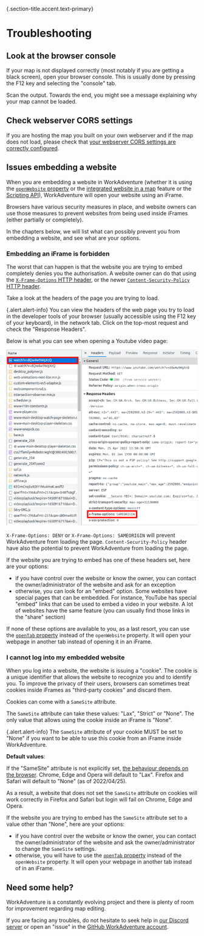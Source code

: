 {.section-title.accent.text-primary}
# Troubleshooting

## Look at the browser console

If your map is not displayed correctly (most notably if you are getting a black screen), open your browser console.
This is usually done by pressing the F12 key and selecting the "console" tab.

Scan the output. Towards the end, you might see a message explaining why your map cannot be loaded.

## Check webserver CORS settings

If you are hosting the map you built on your own webserver and if the map does not load, please check that 
[your webserver CORS settings are correctly configured](hosting.md).

## Issues embedding a website

When you are embedding a website in WorkAdventure (whether it is using the [`openWebsite` property](opening-a-website.md) or
the [integrated website in a map](website-in-map.md) feature or the [Scripting API](scripting.md)), WorkAdventure
will open your website using an iFrame.

Browsers have various security measures in place, and website owners can use those measures to prevent websites from 
being used inside iFrames (either partially or completely).

In the chapters below, we will list what can possibly prevent you from embedding a website, and see what are your options.

### Embedding an iFrame is forbidden

The worst that can happen is that the website you are trying to embed completely denies you the authorisation.
A website owner can do that using the [`X-Frame-Options` HTTP header](https://developer.mozilla.org/en-US/docs/Web/HTTP/Headers/X-Frame-Options),
or the newer [`Content-Security-Policy` HTTP header](https://developer.mozilla.org/en-US/docs/Web/HTTP/Headers/Content-Security-Policy).

Take a look at the headers of the page you are trying to load.

{.alert.alert-info}
You can view the headers of the web page you try to load in the developer tools of your browser (usually accessible using the F12 key
of your keyboard), in the network tab. Click on the top-most request and check the "Response Headers".

Below is what you can see when opening a Youtube video page:

![](images/x-frame-options.png)

`X-Frame-Options: DENY` or `X-Frame-Options: SAMEORIGIN` will prevent WorkAdventure from loading the page.
`Content-Security-Policy` header have also the potential to prevent WorkAdventure from loading the page.

If the website you are trying to embed has one of these headers set, here are your options:

- if you have control over the website or know the owner, you can contact the owner/administrator of the website and ask for an exception
- otherwise, you can look for an "embed" option. Some websites have special pages that can be embedded. For instance,
  YouTube has special "embed" links that can be used to embed a video in your website. A lot of websites have the same feature (you
  can usually find those links in the "share" section)

If none of these options are available to you, as a last resort, you can use the [`openTab` property](opening-a-website.md) instead of the `openWebsite` property.
It will open your webpage in another tab instead of opening it in an iFrame.

### I cannot log into my embedded website

When you log into a website, the website is issuing a "cookie". The cookie is a unique identifier that allows the website
to recognize you and to identify you. To improve the privacy of their users, browsers can sometimes treat cookies
inside iFrames as "third-party cookies" and discard them.

Cookies can come with a `SameSite` attribute.

The `SameSite` attribute can take these values: "Lax", "Strict" or "None". The only value that allows using the
cookie inside an iFrame is "None".

{.alert.alert-info}
The `SameSite` attribute of your cookie MUST be set to "None" if you want to be able to use this cookie from an iFrame inside WorkAdventure.

**Default values**:

If the "SameSite" attribute is not explicitly set, [the behaviour depends on the browser](https://developer.mozilla.org/en-US/docs/Web/HTTP/Headers/Set-Cookie/SameSite#browser_compatibility).
Chrome, Edge and Opera will default to "Lax".
Firefox and Safari will default to "None" (as of 2022/04/25).

As a result, a website that does not set the `SameSite` attribute on cookies will work correctly in Firefox and Safari but 
login will fail on Chrome, Edge and Opera.

If the website you are trying to embed has the `SameSite` attribute set to a value other than "None", here are your options:

- if you have control over the website or know the owner, you can contact the owner/administrator of the website and ask
  the owner/administrator to change the `SameSite` settings.
- otherwise, you will have to use the [`openTab` property](opening-a-website.md) instead of the `openWebsite` property.
  It will open your webpage in another tab instead of in an iFrame.

## Need some help?

<div class="card bg-red text-white"><div class="card-body">
        <p>WorkAdventure is a constantly evolving project and there is plenty of room for improvement regarding map editing.</p>
        <p>If you are facing any troubles, do not hesitate to seek help in 
            <a href="https://discord.gg/G6Xh9ZM9aR">our Discord server</a> or open an "issue" in the
            <a href="https://github.com/thecodingmachine/workadventure/issues" target="_blank">GitHub WorkAdventure account</a>.
        </p>
</div></div>
